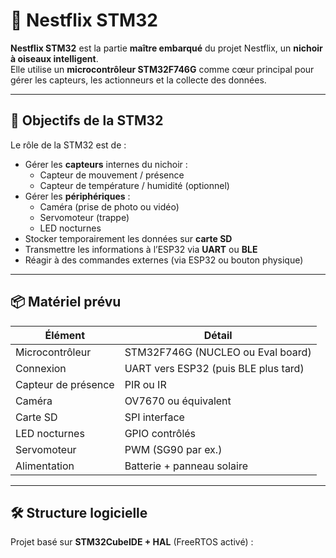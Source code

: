 # 🔧 Nestflix STM32

**Nestflix STM32** est la partie **maître embarqué** du projet Nestflix, un **nichoir à oiseaux intelligent**.  
Elle utilise un **microcontrôleur STM32F746G** comme cœur principal pour gérer les capteurs, les actionneurs et la collecte des données.

---

## 🧠 Objectifs de la STM32

Le rôle de la STM32 est de :

- Gérer les **capteurs** internes du nichoir :
  - Capteur de mouvement / présence
  - Capteur de température / humidité (optionnel)
- Gérer les **périphériques** :
  - Caméra (prise de photo ou vidéo)
  - Servomoteur (trappe)
  - LED nocturnes
- Stocker temporairement les données sur **carte SD**
- Transmettre les informations à l’ESP32 via **UART** ou **BLE**
- Réagir à des commandes externes (via ESP32 ou bouton physique)

---

## 📦 Matériel prévu

| Élément              | Détail                            |
|----------------------|-----------------------------------|
| Microcontrôleur      | STM32F746G (NUCLEO ou Eval board) |
| Connexion            | UART vers ESP32 (puis BLE plus tard) |
| Capteur de présence  | PIR ou IR                         |
| Caméra               | OV7670 ou équivalent              |
| Carte SD             | SPI interface                     |
| LED nocturnes        | GPIO contrôlés                    |
| Servomoteur          | PWM (SG90 par ex.)                |
| Alimentation         | Batterie + panneau solaire        |

---

## 🛠️ Structure logicielle

Projet basé sur **STM32CubeIDE + HAL** (FreeRTOS activé) :

